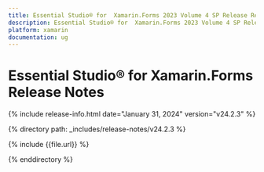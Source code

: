 ```yaml
---
title: Essential Studio® for  Xamarin.Forms 2023 Volume 4 SP Release Release Notes  
description: Essential Studio® for  Xamarin.Forms 2023 Volume 4 SP Release Release Notes  
platform: xamarin
documentation: ug
---
```


# Essential Studio® for  Xamarin.Forms  Release Notes  

{% include release-info.html date="January 31, 2024"  version="v24.2.3" %} 

{% directory path: _includes/release-notes/v24.2.3 %}

{% include {{file.url}} %}

{% enddirectory %}
